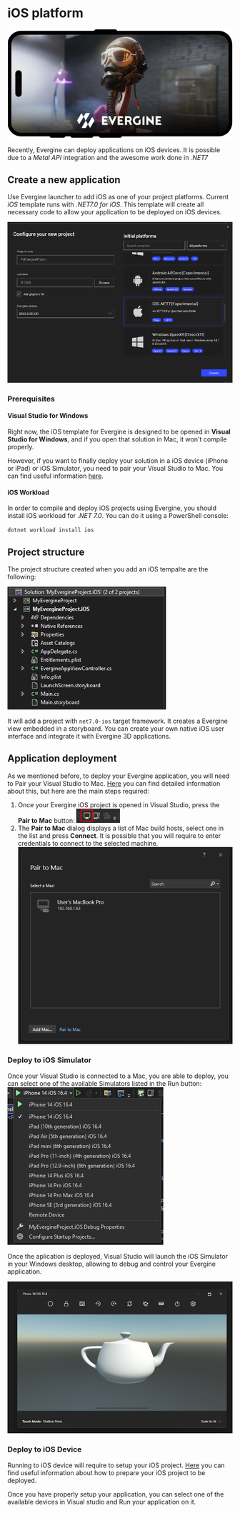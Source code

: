 # iOS platform

![iOS](images/iOS.png)

Recently, Evergine can deploy applications on iOS devices. It is possible due to a _Metal API_ integration and the awesome work done in _.NET7_


## Create a new application

Use Evergine launcher to add iOS as one of your project platforms. Current _iOS_ template runs with _.NET7.0 for iOS_. This template will create all necessary code to allow your application to be deployed on iOS devices.

![Create a new project](images/launcher.png)

### Prerequisites

#### Visual Studio for Windows

Right now, the iOS template for Evergine is designed to be opened in  **Visual Studio for Windows**, and if you open that solution in Mac, it won't compile properly. 

However, if you want to finally deploy your solution in a iOS device (iPhone or iPad) or iOS Simulator, you need to pair your Visual Studio to Mac. You can find useful information [here](https://learn.microsoft.com/en-us/dotnet/maui/ios/pair-to-mac).


#### iOS Workload

In order to compile and deploy iOS projects using Evergine,  you should install iOS workload for _.NET 7.0_. You can do it using a PowerShell console:

`dotnet workload install ios`

## Project structure
The project structure created when you add an iOS tempalte are the following:

![Project structure](images/project-structure.jpg)

It will add a project with `net7.0-ios` target framework. It creates a Evergine view embedded in a storyboard. You can create your own native iOS user interface and integrate it with Evergine 3D applications.


## Application deployment

As we mentioned before, to deploy your Evergine application, you will need to Pair your Visual Studio to Mac. [Here](https://learn.microsoft.com/en-us/dotnet/maui/ios/pair-to-mac) you can find detailed information about this, but here are the main steps required:

1. Once your Evergine iOS project is opened in Visual Studio, press the **Pair to Mac** button: ![Pair to Mac](images/ios-toolbar.png)
2. The **Pair to Mac** dialog displays a list of Mac build hosts, select one in the list and press **Connect**. It is possible that you will require to enter credentials to connect to the selected machine.
![Pair To Mac](images/pairtomac.png)

### Deploy to iOS Simulator
Once your Visual Studio is connected to a Mac, you are able to deploy, you can select one of the available Simulators listed in the Run button:
![Simulator list](images/simulators.png)

Once the aplication is deployed, Visual Studio will launch the iOS Simulator in your Windows desktop, allowing to debug and control your Evergine application.

![App running](images/iosSimulator.png)

### Deploy to iOS Device

Running to iOS device will require to setup your iOS project. [Here](https://learn.microsoft.com/en-us/xamarin/ios/get-started/installation/device-provisioning/) you can find useful information about how to prepare your iOS project to be deployed.

Once you have properly setup your application, you can select one of the available devices in Visual studio and Run your application on it.